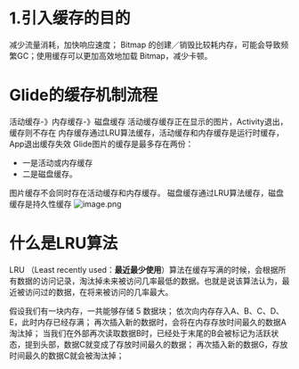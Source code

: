 # 1.引入缓存的目的
减少流量消耗，加快响应速度；
Bitmap 的创建／销毁比较耗内存，可能会导致频繁GC；使用缓存可以更加高效地加载 Bitmap，减少卡顿。
# Glide的缓存机制流程
活动缓存-》内存缓存-》磁盘缓存
活动缓存缓存正在显示的图片，Activity退出，缓存则不存在
内存缓存通过LRU算法缓存，活动缓存和内存缓存是运行时缓存，App退出缓存失效
Glide图片的缓存是最多存在两份：

- 一是活动或内存缓存
- 二是磁盘缓存。

图片缓存不会同时存在活动缓存和内存缓存。
磁盘缓存通过LRU算法缓存，磁盘缓存是持久性缓存
![image.png](/images/1b2ab6abc6038569a4a182b9ae69b994.png)

# 什么是LRU算法
LRU （Least recently used：**最近最少使用**）算法在缓存写满的时候，会根据所有数据的访问记录，淘汰掉未来被访问几率最低的数据。也就是说该算法认为，最近被访问过的数据，在将来被访问的几率最大。

假设我们有一块内存，一共能够存储 5 数据块；
依次向内存存入A、B、C、D、E，此时内存已经存满；
再次插入新的数据时，会将在内存存放时间最久的数据A淘汰掉；
当我们在外部再次读取数据B时，已经处于末尾的B会被标记为活跃状态，提到头部，数据C就变成了存放时间最久的数据；
再次插入新的数据G，存放时间最久的数据C就会被淘汰掉；

